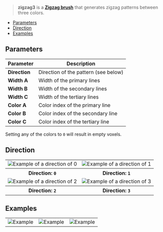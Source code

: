 > **zigzag3** is a **[Zigzag brush](Zigzag-Brushes)** that generates zigzag patterns between three colors.

- [Parameters](#parameters)
- [Direction](#direction)
- [Examples](#examples)

## Parameters

| Parameter | Description |
| --------- | ----------- |
| **Direction** | Direction of the pattern (see below) |
| **Width A** | Width of the primary lines |
| **Width B** | Width of the secondary lines |
| **Width C** | Width of the tertiary lines |
| **Color A** | Color index of the primary line |
| **Color B** | Color index of the secondary line |
| **Color C** | Color index of the tertiary line |

Setting any of the colors to `0` will result in empty voxels.

## Direction

<table>
    <tr>
        <td width="50%"><img src="https://s3.amazonaws.com/misc.lachlanmcdonald.com/magicavoxel-shaders/0.10.4/zigzag3_direction0.png" alt="Example of a direction of 0"></td>
        <td width="50%"><img src="https://s3.amazonaws.com/misc.lachlanmcdonald.com/magicavoxel-shaders/0.10.4/zigzag3_direction1.png" alt="Example of a direction of 1"></td>
    </tr>
    <tr>
        <th>Direction: <code>0</code></th>
        <th>Direction: <code>1</code></th>
    </tr>
    <tr>
        <td width="50%"><img src="https://s3.amazonaws.com/misc.lachlanmcdonald.com/magicavoxel-shaders/0.10.4/zigzag3_direction2.png" alt="Example of a direction of 2"></td>
        <td width="50%"><img src="https://s3.amazonaws.com/misc.lachlanmcdonald.com/magicavoxel-shaders/0.10.4/zigzag3_direction3.png" alt="Example of a direction of 3"></td>
    </tr>
    <tr>
        <th>Direction: <code>2</code></th>
        <th>Direction: <code>3</code></th>
    </tr>
</table>

## Examples

<table>
    <tr>
        <td width="33%"><img src="https://s3.amazonaws.com/misc.lachlanmcdonald.com/magicavoxel-shaders/0.10.2/zigzag3_example0.png" alt="Example"></td>
        <td width="33%"><img src="https://s3.amazonaws.com/misc.lachlanmcdonald.com/magicavoxel-shaders/0.10.2/zigzag3_example1.png" alt="Example"></td>
        <td width="33%"><img src="https://s3.amazonaws.com/misc.lachlanmcdonald.com/magicavoxel-shaders/0.10.2/zigzag3_example2.png" alt="Example"></td>
    </tr>
</table>
